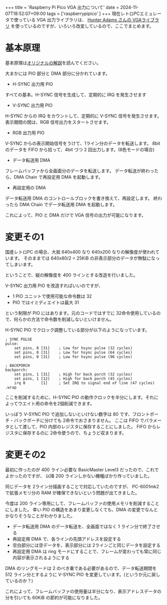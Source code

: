 +++
title = 'Raspberry Pi Pico VGA 出力について'
date = 2024-11-07T18:52:07+09:00
tags = ['raspberrypipico' ]
+++
現在レトロPCエミュレータで使っている VGA 出力ライブラリは、
[Hunter Adams さんの VGAライブラリ](https://github.com/vha3/Hunter-Adams-RP2040-Demos/tree/master/VGA_Graphics)
を使っているのですが、いろいろ改変しているので、ここでまとめます。

# 基本原理

基本原理は[オリジナルの解説](https://vanhunteradams.com/Pico/VGA/VGA.html)を読んでください。

大まかには PIO 部分と DMA 部分に分かれています。

- H-SYNC 出力用 PIO

すべての基本。H-SYNC 信号を生成して、定期的に IRQ を発生させます

- V-SYNC 出力用 PIO

H-SYNC からの IRQ をカウントして、定期的に V-SYNC 信号を発生させます。表示期間の間は、RGB 信号出力をスタートさせます。

- RGB 出力用 PIO

V-SYNC からの表示開始信号をうけて、1ライン分のデータを転送します。
8bit のデータを FIFO から拾って、4bit づつ 2 回出力します。(8色モードの場合)

- データ転送用 DMA

フレームバッファから全画面分のデータを転送します。
データ転送が終わったら、DMA Chain で再設定用 DMA を起動します。

- 再設定用の DMA

データ転送用 DMA のコントロールブロックを書き換えて、再設定します。
終わったら DMA Chain でデータ転送用 DMA を起動します。

これによって、PIO と DMA だけで VGA 信号の出力が可能になります。

# 変更その1

国産レトロPC の場合、大抵 640x400 なり 640x200 なりの解像度が使われています。
そのままでは 640x80/2 = 25KiB の非表示部分のデータが無駄になってしまいます。

ということで、縦の解像度を 400 ラインとする改造を行いました。

V-SYNC 出力用 PIO を改造すればいいのですが、

- 1 PIO ユニットで使用可能な命令数は 32
- PIO ではイミディエイトは最大 31

という制限が PIO にはあります。元のコードではすでに 32命令使用しているので、何らかの方法で命令数を削減しないといけません。

H-SYNC PIO でクロック調整している部分が以下のようになっています。

```
; SYNC PULSE
pulse:
    set pins, 0 [31]    ; Low for hsync pulse (32 cycles)
    set pins, 0 [31]    ; Low for hsync pulse (64 cycles)
    set pins, 0 [31]    ; Low for hsync pulse (96 cycles)

; BACKPORCH
backporch:
    set pins, 1 [31]    ; High for back porch (32 cycles)
    set pins, 1 [12]    ; High for back porch (45 cycles)
    irq 0       [1]     ; Set IRQ to signal end of line (47 cycles)
.wrap
```

ここを削減するために、H-SYNC PIO の動作クロックを半分にします。それによってウエイト用の命令を2個削減できます。

いっぽう V-SYNC PIO で追加しないといけない数字は 80 です、フロントポーチ・バックポーチに分けても 2命令でおさまりません。
ここは FIFO でパラメータとして渡して、PIO 内部のレジスタに保存することにしました。
FIFO からレジスタに保存するのに 2命令使うので、ちょうど収まります。

# 変更その2

最初に作ったのが 400 ライン必要な BasicMaster Level3 だったので、これでよかったのですが、
以降 200 ラインしかない機種ばかり作っていました。

同じデータを 2ライン分描画することで対応していたのですが、
PC-6001mk2 で拡張メモリ分の RAM が確保できないという問題が出てきました。

今度は 200 ライン専用にして、フレームバッファの使用メモリを削減することにしました。
幸い PIO の構造をあまり変更しなくても、DMA の変更でなんとかなりそうなことがわかりました。

- データ転送用 DMA のデータ転送を、全画面ではなく 1 ライン分で終了させる
- 再設定用 DMA で、各ラインの先頭アドレスを設定する
- 空白部分には空データを、表示部分には 2ラインごと同じデータを設定する
- 再設定用 DMA は ring モードにすることで、フレームが変わっても常に同じ内容が表示されるようにする

DMA のリングモードは 2 のべき乗である必要があるので、データ転送期間を 512 ライン分とするように V-SYNC PIO を変更しています。(というか元に戻しているのか？)

これによって、フレームバッファの使用量は半分になり、表示アドレスデータの分を引いても 60KiB の節約が可能になりました。
